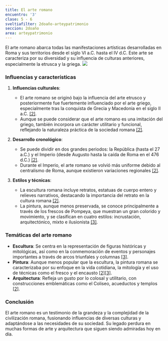 ```yaml
---
title: El arte romano
encuentro: '3'
clase: 5 - 6
sveltiafilter: 2doaño-arteypatrimonio
seccion: 2doaño
area: arteypatrimonio
---
```

El arte romano abarca todas las manifestaciones artísticas desarrolladas en Roma y sus territorios desde el siglo VI a.C. hasta el IV d.C. Este arte se caracteriza por su diversidad y su influencia de culturas anteriores, especialmente la etrusca y la griega.
![](/src/clases/imágenes/pexels-taryn-elliott-4973612.jpg)


### Influencias y características

1. **Influencias culturales**: 
   - El arte romano se originó bajo la influencia del arte etrusco y posteriormente fue fuertemente influenciado por el arte griego, especialmente tras la conquista de Grecia y Macedonia en el siglo II a.C. [[2]](https://es.wikipedia.org/wiki/Arte_de_la_Antigua_Roma).
   - Aunque se puede considerar que el arte romano es una imitación del griego, también incorpora un carácter utilitario y funcional, reflejando la naturaleza práctica de la sociedad romana [[2]](https://es.wikipedia.org/wiki/Arte_de_la_Antigua_Roma).

2. **Desarrollo cronológico**:
   - Se puede dividir en dos grandes periodos: la República (hasta el 27 a.C.) y el Imperio (desde Augusto hasta la caída de Roma en el 476 d.C.) [[2]](https://es.wikipedia.org/wiki/Arte_de_la_Antigua_Roma).
   - Durante el Imperio, el arte romano se volvió más uniforme debido al centralismo de Roma, aunque existieron variaciones regionales [[2]](https://es.wikipedia.org/wiki/Arte_de_la_Antigua_Roma).

3. **Estilos y técnicas**:
   - La escultura romana incluye retratos, estatuas de cuerpo entero y relieves narrativos, destacando la importancia del retrato en la cultura romana [[2]](https://es.wikipedia.org/wiki/Arte_de_la_Antigua_Roma).
   - La pintura, aunque menos preservada, se conoce principalmente a través de los frescos de Pompeya, que muestran un gran colorido y movimiento, y se clasifican en cuatro estilos: incrustación, arquitectónico, mixto e ilusionista [[3]](https://www.crehana.com/blog/estilo-vida/arte-romano-pintura/).

### Temáticas del arte romano

- **Escultura**: Se centra en la representación de figuras históricas y mitológicas, así como en la conmemoración de eventos y personajes importantes a través de arcos triunfales y columnas [[3]](https://www.crehana.com/blog/estilo-vida/arte-romano-pintura/).
- **Pintura**: Aunque menos popular que la escultura, la pintura romana se caracterizaba por su enfoque en la vida cotidiana, la mitología y el uso de técnicas como el fresco y el encausto [[2]](https://es.wikipedia.org/wiki/Arte_de_la_Antigua_Roma)[[3]](https://www.crehana.com/blog/estilo-vida/arte-romano-pintura/).
- **Arquitectura**: Refleja un gusto por lo colosal y utilitario, con construcciones emblemáticas como el Coliseo, acueductos y templos [[2]](https://es.wikipedia.org/wiki/Arte_de_la_Antigua_Roma).

### Conclusión

El arte romano es un testimonio de la grandeza y la complejidad de la civilización romana, fusionando influencias de diversas culturas y adaptándose a las necesidades de su sociedad. Su legado perdura en muchas formas de arte y arquitectura que siguen siendo admiradas hoy en día.
